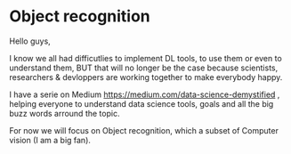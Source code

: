# Object recognition 

Hello guys, 

I know we all had difficutlies to implement DL tools, to use them or even  to understand them, BUT that will
no longer be the case because scientists, researchers & devloppers are working together to make everybody happy.

I have a serie on Medium https://medium.com/data-science-demystified , helping everyone to understand data science tools, goals and all the big buzz words arround the topic.

For now we will focus on Object recognition, which a subset of Computer vision (I am a big fan).
